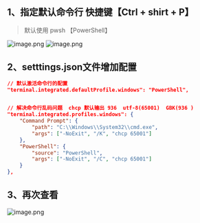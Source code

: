 
## 1、指定默认命令行 快捷键【Ctrl + shirt + P】
> 默认使用 pwsh  【PowerShell】

![image.png](https://cdn.fpic.top/docs/0/2024/png/20240910133413551.png)
![image.png](https://cdn.fpic.top/docs/0/2024/png/20240910133417291.png)
## 2、setttings.json文件增加配置
```json
// 默认激活命令行的配置 
"terminal.integrated.defaultProfile.windows": "PowerShell",


// 解决命令行乱码问题  chcp 默认输出 936  utf-8(65001)  GBK(936 )
"terminal.integrated.profiles.windows": {
    "Command Prompt": {
        "path": "C:\\Windows\\System32\\cmd.exe",
        "args": ["-NoExit", "/K", "chcp 65001"]
    },
    "PowerShell": {
        "source": "PowerShell",
        "args": ["-NoExit", "/C", "chcp 65001"]
    }
},
```
## 3、再次查看
![image.png](https://cdn.fpic.top/docs/0/2024/png/20240910133418483.png)
